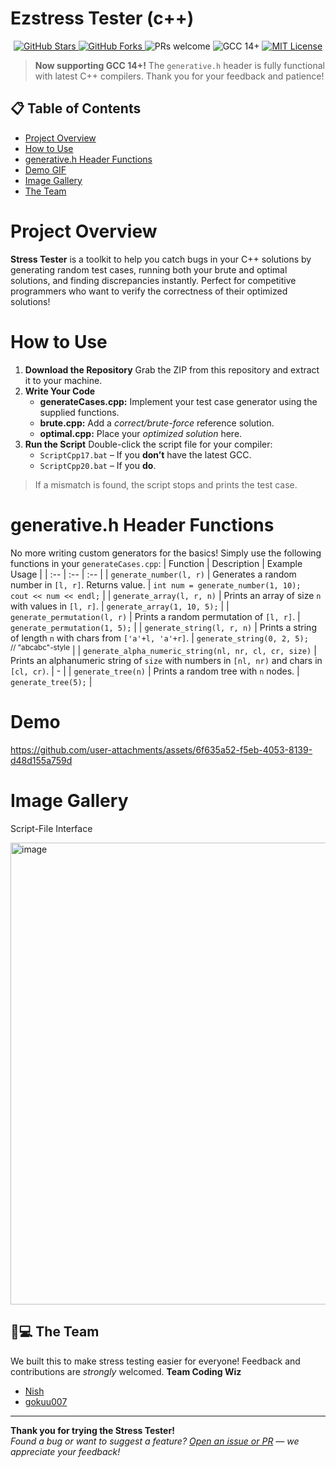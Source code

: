 #  Ezstress Tester (c++) 
<p align="center">
  <a href="https://github.com/nishcurse/EzStressTester-">
    <img src="https://img.shields.io/github/stars/nishcurse/EzStressTester-?style=flat-square" alt="GitHub Stars">
  </a>
  <a href="https://github.com/nishcurse/EzStressTester-/fork">
    <img src="https://img.shields.io/github/forks/nishcurse/EzStressTester-?style=flat-square" alt="GitHub Forks">
  </a>
  <img src="https://img.shields.io/badge/PRs-welcome-brightgreen?style=flat-square" alt="PRs welcome">
  <img src="https://img.shields.io/badge/GCC-14%2B-blue.svg?style=flat-square" alt="GCC 14+">
  <a href="https://opensource.org/licenses/MIT">
    <img src="https://img.shields.io/badge/License-MIT-yellow.svg?style=flat-square" alt="MIT License">
  </a>
</p>

> **Now supporting GCC 14+!**
> The `generative.h` header is fully functional with latest C++ compilers. Thank you for your feedback and patience!

## 📋 Table of Contents
- [Project Overview](#project-overview)
- [How to Use](#how-to-use)
- [generative.h Header Functions](#generativeh-header-functions)
- [Demo GIF](#demo-gif)
- [Image Gallery](#image-gallery)
- [The Team](https://github.com/nishcurse/EzStressTester-/tree/main?tab=readme-ov-file#-the-team)

# Project Overview
**Stress Tester** is a toolkit to help you catch bugs in your C++ solutions by generating random test cases, running both your brute and optimal solutions, and finding discrepancies instantly. Perfect for competitive programmers who want to verify the correctness of their optimized solutions!

#  How to Use
1. **Download the Repository**
Grab the ZIP from this repository and extract it to your machine.
2. **Write Your Code**
    - **generateCases.cpp:** Implement your test case generator using the supplied functions.
    - **brute.cpp:** Add a *correct/brute-force* reference solution.
    - **optimal.cpp:** Place your *optimized solution* here.
3. **Run the Script**
Double-click the script file for your compiler:
    - `ScriptCpp17.bat` – If you **don’t** have the latest GCC.
    - `ScriptCpp20.bat` – If you **do**.
> If a mismatch is found, the script stops and prints the test case.

# generative.h Header Functions
No more writing custom generators for the basics!
Simply use the following functions in your `generateCases.cpp`:
| Function | Description | Example Usage |
| :-- | :-- | :-- |
| `generate_number(l, r)` | Generates a random number in `[l, r]`. Returns value. | `int num = generate_number(1, 10);`<br>`cout << num << endl;` |
| `generate_array(l, r, n)` | Prints an array of size `n` with values in `[l, r]`. | `generate_array(1, 10, 5);` |
| `generate_permutation(l, r)` | Prints a random permutation of `[l, r]`. | `generate_permutation(1, 5);` |
| `generate_string(l, r, n)` | Prints a string of length `n` with chars from `['a'+l, 'a'+r]`. | `generate_string(0, 2, 5);`<br><sup>// "abcabc"-style</sup> |
| `generate_alpha_numeric_string(nl, nr, cl, cr, size)` | Prints an alphanumeric string of `size` with numbers in `[nl, nr)` and chars in `[cl, cr)`. | - |
| `generate_tree(n)` | Prints a random tree with `n` nodes. | `generate_tree(5);` |

# Demo
<p align="center">
  

https://github.com/user-attachments/assets/6f635a52-f5eb-4053-8139-d48d155a759d


</p>

# Image Gallery

Script-File Interface
<div align="center display: flex;">
  <img width="1378" height="739" alt="image" src="https://github.com/user-attachments/assets/eeedda1f-7aa2-4a8d-8730-3ce05a010009" />
</div>

## 👨💻 The Team
We built this to make stress testing easier for everyone!
Feedback and contributions are *strongly* welcomed.
**Team Coding Wiz**
- [Nish](https://github.com/nish)
- [gokuu007](https://github.com/gokuu007)

***

**Thank you for trying the Stress Tester!**  
*Found a bug or want to suggest a feature? [Open an issue or PR](https://github.com/nishcurse/EzStressTester-/issues) — we appreciate your feedback!*





